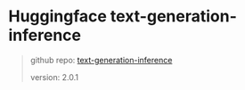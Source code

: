 # Huggingface text-generation-inference

> github repo: [text-generation-inference](https://github.com/huggingface/text-generation-inference)
>
> version: 2.0.1
